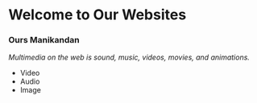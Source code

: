 # Welcome to Our Websites
### Ours Manikandan
_Multimedia on the web is sound, music, videos, movies, and animations._
* Video
* Audio
* Image
